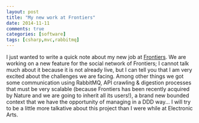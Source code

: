 ```yaml
---
layout: post
title: "My new work at Frontiers"
date: 2014-11-11
comments: true
categories: [software]
tags: [csharp,mvc,rabbitmq]
---
```

I just wanted to write a quick note about my new job at [Frontiers](http://frontiersin.org). We are working on a new feature for the social network of Frontiers; I cannot talk much about it because it is not already live, but I can tell you that I am very excited about the challenges we are facing. Among other things we got some communication using RabbitMQ, API crawling & digestion processes that must be very scalable (because Frontiers has been recently acquired by Nature and we are going to inherit all its users!), a brand new bounded context that we have the opportunity of managing in a DDD way... I will try to be a little more talkative about this project than I were while at Electronic Arts.